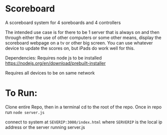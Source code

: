 # Scoreboard
A scoreboard system for 4 soreboards and 4 controllers

The intended use case is for there to be 1 server that is always on and then through either the use of other computers or some other means, display the scoreboard webpage on a tv or other big screen. You can use whatever device to update the scores on, but iPads do work well for this.

Dependencies:
Requires node js to be installed
https://nodejs.org/en/download/prebuilt-installer

Requires all devices to be on same network

# To Run:
Clone entire Repo, then in a terminal cd to the root of the repo. Once in repo run `node server.js`

connect to system at `SEVERIP:3000/index.html` where `SERVERIP` is the local ip address or the server running server.js
